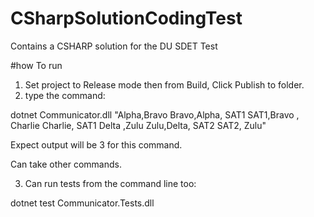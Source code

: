 # CSharpSolutionCodingTest
Contains a CSHARP solution for the DU SDET Test

#how To run
1. Set project to Release mode then from Build, Click Publish to folder.
2. type the command:

dotnet Communicator.dll "Alpha,Bravo
Bravo,Alpha, SAT1
SAT1,Bravo , Charlie
Charlie, SAT1
Delta  ,Zulu
 Zulu,Delta, SAT2
SAT2,  Zulu" 

Expect output will be 3 for this command.

Can take other commands.

3. Can run tests from the command line too:

dotnet test Communicator.Tests.dll

